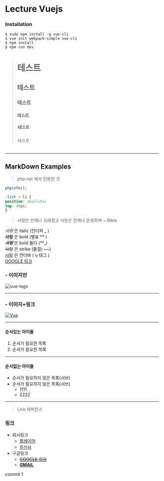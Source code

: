 # Lecture Vuejs

### Installation 
``` shell
$ sudo npm install -g vue-cli    
$ vue init webpack-simple vue-cli
$ npm install
$ npm run dev 
```


># 테스트
>## 테스트
>### 테스트
>#### 테스트
>##### 테스트
>###### 테스트


--- 
## MarkDown Examples

> php.net 에서 인용한 것 
```php
phpinfo();
```

```css
.list > li {
position: absolute;
top: 40px;
}
```


> 사랑은 언제나 오래참고 사랑은 언제나 온유하며 ~ Bible

_사랑_ 은 italic (언더파 _ )<br>
**사랑** 은 bold (별표 ** )<br>
**_사랑_** 은 bold  둘다 (**_)<br>
~~사랑~~ 은 strike  (물결) ~~)<br>
<u>사랑</u> 은 언더바 ( u 태그 ) <br>
[GOOGLE 링크](https://google.com) <br>

### - 이미지만 
![vue-logo](https://ih1.redbubble.net/image.410944042.7990/flat,128x,075,f-pad,128x128,f8f8f8.jpg)

--- 

### - 이미지+링크
[![Vue](https://ih1.redbubble.net/image.410944042.7990/flat,128x,075,f-pad,128x128,f8f8f8.jpg)](https://kr.vuejs.org/) 

--- 


#### 순서있는 아이들 
1. 순서가 필요한 목록
1. 순서가 필요한 목록

--- 

#### 순서없는 아이들
- 순서가 필요하지 않은 목록(서브)
- 순서가 필요하지 않은 목록(서브)
    - 1111
    - 2222

--- 


> Link 레퍼런스 

[10]: https://player.co.kr
[11]: https://musinsa.com


### 링크 
- 회사링크
    - [<u>플레이어</u>][10]
    - [<u>무신사</u>][11]
- 구글링크
    - [~~GOOGLE 링크~~](https://google.com)
    - [**GMAIL**](https://gmail.com)





commit 1


